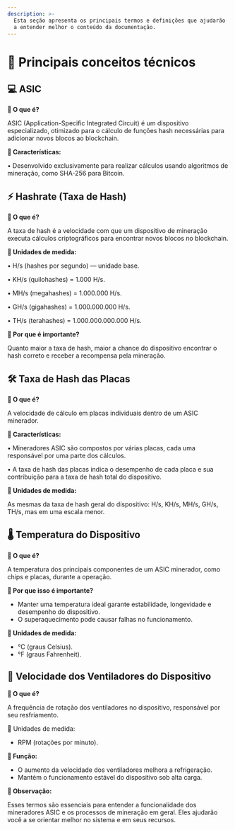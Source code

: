 ```yaml
---
description: >-
  Esta seção apresenta os principais termos e definições que ajudarão
  a entender melhor o conteúdo da documentação.
---
```


# 📘 Principais conceitos técnicos

## 💻 ASIC

**🔹 O que é?**

ASIC (Application-Specific Integrated Circuit) é um dispositivo especializado, otimizado para o cálculo de funções hash necessárias para adicionar novos blocos ao blockchain.

**🔹 Características:**

• Desenvolvido exclusivamente para realizar cálculos usando algoritmos de mineração, como SHA-256 para Bitcoin.

## ⚡ Hashrate (Taxa de Hash)

**🔹 O que é?**

A taxa de hash é a velocidade com que um dispositivo de mineração executa cálculos criptográficos para encontrar novos blocos no blockchain.

**🔹 Unidades de medida:**

• H/s (hashes por segundo) — unidade base.

• KH/s (quilohashes) = 1.000 H/s.

• MH/s (megahashes) = 1.000.000 H/s.

• GH/s (gigahashes) = 1.000.000.000 H/s.

• TH/s (terahashes) = 1.000.000.000.000 H/s.

**🔹 Por que é importante?**

Quanto maior a taxa de hash, maior a chance do dispositivo encontrar o hash correto e receber a recompensa pela mineração.

## 🛠️ Taxa de Hash das Placas

**🔹 O que é?**

A velocidade de cálculo em placas individuais dentro de um ASIC minerador.

**🔹 Características:**

• Mineradores ASIC são compostos por várias placas, cada uma responsável por uma parte dos cálculos.

• A taxa de hash das placas indica o desempenho de cada placa e sua contribuição para a taxa de hash total do dispositivo.

**🔹 Unidades de medida:**

As mesmas da taxa de hash geral do dispositivo: H/s, KH/s, MH/s, GH/s, TH/s, mas em uma escala menor.

## 🌡️ Temperatura do Dispositivo

**🔹 O que é?**

A temperatura dos principais componentes de um ASIC minerador, como chips e placas, durante a operação.

**🔹 Por que isso é importante?**

* Manter uma temperatura ideal garante estabilidade, longevidade e desempenho do dispositivo.
* O superaquecimento pode causar falhas no funcionamento.

**🔹 Unidades de medida:**

* &#x20;°C (graus Celsius).
* &#x20;°F (graus Fahrenheit).

## 🔄 Velocidade dos Ventiladores do Dispositivo

**🔹 O que é?**

A frequência de rotação dos ventiladores no dispositivo, responsável por seu resfriamento.

🔹 Unidades de medida:

* &#x20;RPM (rotações por minuto).

**🔹 Função:**

* O aumento da velocidade dos ventiladores melhora a refrigeração.
* Mantém o funcionamento estável do dispositivo sob alta carga.

**🎯 Observação:**

Esses termos são essenciais para entender a funcionalidade dos mineradores ASIC e os processos de mineração em geral. Eles ajudarão você a se orientar melhor no sistema e em seus recursos.
